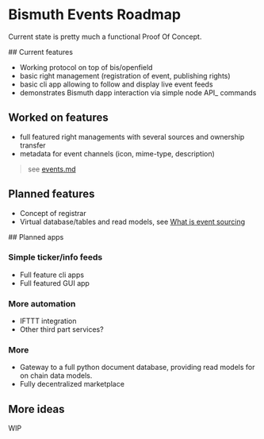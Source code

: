 # Bismuth Events Roadmap

Current state is pretty much a functional Proof Of Concept.

## Current features

* Working protocol on top of bis/openfield
* basic right management (registration of event, publishing rights)
* basic cli app allowing to follow and display live event feeds
* demonstrates Bismuth dapp interaction via simple node API_ commands 

## Worked on features

* full featured right managements with several sources and ownership transfer  
* metadata for event channels (icon, mime-type, description)  

> see [events.md](events.md)

## Planned features

* Concept of registrar  
* Virtual database/tables and read models, see [What is event sourcing](What_is_event_sourcing.md)

## Planned apps

### Simple ticker/info feeds

* Full feature cli apps
* Full featured GUI app

### More automation

* IFTTT integration
* Other third part services?

### More

* Gateway to a full python document database, providing read models for on chain data models. 
* Fully decentralized marketplace

## More ideas

WIP

